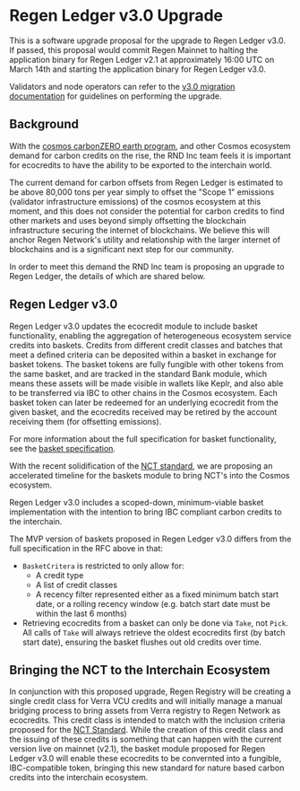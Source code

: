 # Regen Ledger v3.0 Upgrade

This is a software upgrade proposal for the upgrade to Regen Ledger v3.0. If passed, this proposal would commit Regen Mainnet to halting the application binary for Regen Ledger v2.1 at approximately 16:00 UTC on March 14th and starting the application binary for Regen Ledger v3.0.

Validators and node operators can refer to the [v3.0 migration documentation](https://docs.regen.network/migrations/v3.0-upgrade.html) for guidelines on performing the upgrade.

## Background

With the [cosmos carbonZERO earth program](https://earthstate.ixo.world/zero/), and other Cosmos ecosystem demand for carbon credits on the rise, the RND Inc team feels it is important for ecocredits to have the ability to be exported to the interchain world.

The current demand for carbon offsets from Regen Ledger is estimated to be above 80,000 tons per year simply to offset the "Scope 1" emissions (validator infrastructure emissions) of the cosmos ecosystem at this moment, and this does not consider the potential for carbon credits to find other markets and uses beyond simply offsetting the blockchain infrastructure securing the internet of blockchains. We believe this will anchor Regen Network's utility and relationship with the larger internet of blockchains and is a significant next step for our community.

In order to meet this demand the RND Inc team is proposing an upgrade to Regen Ledger, the details of which are shared below.

## Regen Ledger v3.0

Regen Ledger v3.0 updates the ecocredit module to include basket functionality, enabling the aggregation of heterogeneous ecosystem service credits into baskets. Credits from different credit classes and batches that meet a defined criteria can be deposited within a basket in exchange for basket tokens. The basket tokens are fully fungible with other tokens from the same basket, and are tracked in the standard Bank module, which means these assets will be made visible in wallets like Keplr, and also able to be transferred via IBC to other chains in the Cosmos ecosystem. Each basket token can later be redeemed for an underlying ecocredit from the given basket, and the ecocredits received may be retired by the account receiving them (for offsetting emissions).

For more information about the full specification for basket functionality, see the [basket specification](https://github.com/regen-network/regen-ledger/blob/master/rfcs/002-baskets-specification.md).

With the recent solidification of the [NCT standard](https://docs.toucan.earth/protocol/pool/pool-parties/nct-pool-party-report), we are proposing an accelerated timeline for the baskets module to bring NCT's into the Cosmos ecosystem.

Regen Ledger v3.0 includes a scoped-down, minimum-viable basket implementation with the intention to bring IBC compliant carbon credits to the interchain. 

The MVP version of baskets proposed in Regen Ledger v3.0 differs from the full specification in the RFC above in that:

- `BasketCritera` is restricted to only allow for:
  - A credit type
  - A list of credit classes
  - A recency filter represented either as a fixed minimum batch start date, or a rolling recency window (e.g. batch start date must be within the last 6 months)
- Retrieving ecocredits from a basket can only be done via `Take`, not `Pick`. All calls of `Take` will always retrieve the oldest ecocredits first (by batch start date), ensuring the basket flushes out old credits over time.

## Bringing the NCT to the Interchain Ecosystem

In conjunction with this proposed upgrade, Regen Registry will be creating a single credit class for Verra VCU credits and will initially manage a manual bridging process to bring assets from Verra registry to Regen Network as ecocredits. This credit class is intended to match with the inclusion criteria proposed for the [NCT Standard](https://docs.toucan.earth/protocol/pool/pool-parties/nct-pool-party-report). While the creation of this credit class and the issuing of these credits is something that can happen with the current version live on mainnet (v2.1), the basket module proposed for Regen Ledger v3.0 will enable these ecocredits to be convernted into a fungible, IBC-compatible token, bringing this new standard for nature based carbon credits into the interchain ecosystem.
